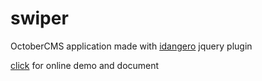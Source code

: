 # swiper

OctoberCMS application made with [idangero](http://idangero.us/swiper/) jquery plugin 

[click](http://idangero.us/swiper/)  for online demo and document
